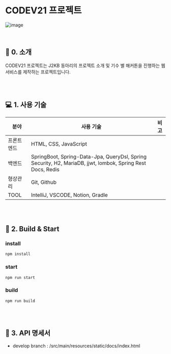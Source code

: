 # CODEV21 프로젝트

![image](https://user-images.githubusercontent.com/44644821/111016085-3edc9d00-83ef-11eb-8cae-e43b678f84e8.png)

<br>

## 🔖 0. 소개

CODEV21 프로젝트는 J2KB 동아리의 프로젝트 소개 및 기수 별 해커톤을 진행하는 웹 서비스를 제작하는 프로젝트입니다.

<br>
<br>

## 💻 1. 사용 기술

| 분야        | 사용 기술                                                                                                  | 비고 |
| ----------- | ---------------------------------------------------------------------------------------------------------- | ---- |
| 프론트 엔드 | HTML, CSS, JavaScript                                                                                      |
| 백엔드      | SpringBoot, Spring-Data-Jpa, QueryDsl, Spring Security, H2, MariaDB, jjwt, lombok, Spring Rest Docs, Redis |
| 형상관리    | Git, Github                                                                                                |
| TOOL        | IntelliJ, VSCODE, Notion, Gradle                                                                           |

<br>
<br>

## 🔖 2. Build & Start

### install

```
npm install
```

### start

```
npm run start
```

### build

```
npm run build
```

<br>
<br>

## 🔖 3. API 명세서

- develop branch : /src/main/resources/static/docs/index.html

